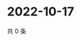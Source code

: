 # 2022-10-17

共 0 条

<!-- BEGIN WEIBO -->
<!-- 最后更新时间 Mon Oct 17 2022 10:09:40 GMT+0800 (China Standard Time) -->

<!-- END WEIBO -->

